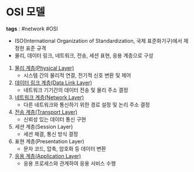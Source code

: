 # OSI 모델
**tags** : #network #OSI

- ISO(International Organization of Standardization, 국제 표준화기구)에서 제정한 표준 규격
- 물리, 데이터 링크, 네트워크, 전송, 세션 표현, 응용 계층으로 구성

1. [물리 계층(Physical Layer)](OSI모델%20물리%20계층.md)
   - 시스템 간의 물리적 연결, 전기적 신호 변환 및 제어
2. [데이터 링크 계층(Data Link Layer)](OSI모델%20데이터링크%20계층.md)
   - 네트워크 기기간의 데이터 전송 및 물리 주소 결정
3. [네트워크 계층(Network Layer)](OSI모델%20네트워크%20계층.md)
   - 다른 네트워크와 통신하기 위한 경로 설정 및 논리 주소 결정
4. [전송 계층(Transport Layer)](OSI모델%20전송%20계층.md)
   - 신뢰성 있는 데이터 통신 구현
5. 세션 계층(Session Layer)
   - 세션 체결, 통신 방식 결정
6. 표현 계층(Presentation Layer)
   - 문자 코드, 압축, 암호화 등 데이터 변환
7. [응용 계층(Application Layer)](OSI모델%20응용%20계층.md)
   - 응용 프로세스와 관계하여 응용 서비스 수행

